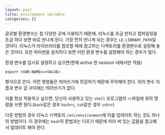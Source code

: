 ```yaml
---
layout: post
title: environment variable
categories: []
---
```


글로벌 환경변수는 참 다양한 곳에 사용되기 때문에, 리눅스를 조금 만지고 컴파일링을 조금 하다 보면 바로 만나게 된다. 가장 먼저 만나게 되는 경우는 `LD_LIBRARY_PATH`일 것이다. 리눅스가 라이브러리를 참조할 때에 참고하는 디렉토리를 환경변수로 설정해 놓은 것이다. 또한 파이썬을 설치하다 보면 이런 환경 변수를 설정해야 하는 경우가 많다.

환경 변수를 임시로 설정하고 싶으면(현재 active 한 session 내에서만 적용)

```
export <VAR-NAME>=<VALUE>
```
형식으로 쓴다. 이런 명령들은 띄어쓰기에 민감하기 때문에 주의해야 한다. 위의 변수 이름과 변수 값 사이에는 띄어쓰기가 없다.

이를 항상 적용하고 싶으면, 당신이 사용하고 있는 `shell` 프로그램의 `rc`파일에 위의 명령을 쓰면 된다.(`bash`같은 경우 `bashrc`, `zsh`같은 경우 `zshrc`)

다른 방법의 경우 리눅스 디렉토리 `/etc/environment`에 이를 업데이트 하는 것도 하나의 방법이다. 이 경우에는 `bash`의 문법과는 다르기 때문에 미리 써 있는 값들을 참고해서 업데이트 해야 한다.

